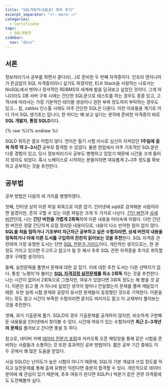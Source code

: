 ```yaml
---
title: "SQL개발자(SQLD) 취득 후기"
excerpt_separator: "<!--more-->"
categories:
  - Certificate
tags:
  - SQL개발자
sidebar:
  nav: "docs"
---
```

## 서론
정보처리기사 공부를 하면서 곁다리(...)로 준비한 두 번째 자격증이다. 인프라 엔지니어가 뜬금없이 SQL 자격증이라니 싶기도 하겠지만, ELK Stack을 사랑하는 나로서는 NoSQL에서 벗어나 정석적인 RDBMS의 세계에 발을 담궈보고 싶었던 것이다. 그게 아니더라도 DB 서버 구축 시에는 간단한 SQL문으로 테스트를 하는 경우도 종종 있고, 고객사에 따라서는 가장 기본적인 테이블 생성이나 권한 부여 정도까지 부탁하는 경우도 있고... 참, zabbix 인스톨 시에도 아주 간단한 SQL은 다룬다. 이런 이유들을 계기로 어디 가서 SQL 생기초는 압니다, 한 마디는 해 보고 싶다는 생각에 준비한 자격증이 바로 **SQL 개발자, 통칭 SQLD**이다.

{% raw %}<img src="https://smilejulie0812.github.io/assets/images/sqldeveloper-1.jpg" alt="">{% endraw %}  

SQLD 취득은 결코 어렵지 않다. 연이은 필기 시험 러시로 심신이 지쳐있던 **1주일에 걸쳐 하루 약 2~3시간** 공부로 합격할 수 있었다. 물론 현업에서 아주 기초적인 SQL문은 다룬 경험이 있고, 당시 정보처리기사 공부도 병행하고 있었기 때문에 시간을 크게 들이지 않아도 되었다. 혹시 노베이스로 시작하는 분들이라면 여유롭게 2~3주 정도를 확보하고 공부하는 것을 추천한다.

## 공부법
공부 방법은 다음의 세 가지를 병행하였다.

첫째, 인터넷 상의 이론 파일 회독으로 이론 잡기. 인터넷에 sqld로 검색해본 사람이라면 알겠지만, 흔히 구할 수 있는 이론 파일은 크게 두 가지로 나뉜다. [간단 버전](https://blog.kakaocdn.net/dn/kYYNr/btqF9mazxyl/LcxhyXmuP30r4DdnrUr6bK/SQLD_%EC%9A%94%EC%95%BD%20%EC%84%9C%EB%B8%8C%EB%85%B8%ED%8A%B8.pdf?attach=1&knm=tfile.pdf)과 [상세 버전](http://www.gurubee.net/bookcafe/sqlp_1st)인데, 나는 **간단 버전을 가볍게 2회독**하여 이론 내용을 머리속에 익혔다. 다만 간단한 버전은 정말 간단하게 요점 정리된 내용이므로, 내용이 다소 빈약한 점이 없지 않다. **SQL을 처음 접하거나 기초부터 차근차근 공부하고 싶은 수험자라면, 상세 버전의 내용을 정독하거나 아예 이론 도서를 구입하여 찬찬히 읽어보는 것을 추천**한다. SQL 자격증 관련하여 가장 유명한 도서는 단연 [SQL 전문가 가이드](http://www.kangcom.com/sub/view.asp?sku=201010070001&mcd=571)이다. 개인적인 생각으로는, 한 권 정도 가지고 있으면 두고두고 참고가 될 듯 해서 추후 SQL 관련 자격증을 추가로 취득할 경우 구매할 생각이다.

둘째, 실전문제를 풀면서 문제에 대한 감 잡기. 이에 대한 추천 도서는 다른 선택지가 없다. 통칭 '노랭이'라 불리는 **[SQL 자격검정 실전문제](https://www.kangcom.com/sub/view.asp?sku=201611251709&ref=c16gu)를 최소 2회독** 하는 것을 추천한다. 나는 시간이 없어서 2회독으로 그쳤지만, 여유가 있었다면 3회독 정도는 해 봤을 것 같다. 이론만 읽고 별 거 아니네 싶었던 생각이 얼마나 안일했는지 문제를 풀며 깨달았기 때문. 또한 실제 시험 문제와 굉장히 유사한 문제들이 등장했던 것으로 기억한다. 이론을 어느 정도 알고 시간이 부족한 수험자라면 묻지도 따지지도 말고 이 교재부터 풀어보는 것을 추천한다.

셋째, 과거 기출문제 풀기. SQLD의 경우 기출문제를 공개하지 않지만, 비슷하게 구현해 둔 내용들을 인터넷에서 찾아볼 수 있다. 시간에 여유가 있는 수험자라면 **최근 2~3개년의 문제**를 풀어보고 간다면 좋을 듯 하다.

참고로, 네이버 카페 [데이터 전문가 포럼](https://cafe.naver.com/sqlpd)과 카카오톡 오픈 채팅창을 통해 같은 시험을 준비하는 사람들과 소통하는 것 또한 효과적인 공부 방법이다. 짧은 공부 기간 중에도 이 두 곳에서 꽤 많은 도움을 받았다.

사실 SQLD는 난이도가 높은 시험이 아니기 때문에, SQL의 기본 개념과 쓰임 정도를 익히고 실전문제를 통해 출제 유형만 익힌다면 충분히 합격할 수 있다. 개인적으로 데이터 분야에 꽤 관심이 있기 때문에, 추후 여유가 된다면 SQLP나 빅분기 같은 관련 자격증에도 도전해볼까 싶다.

